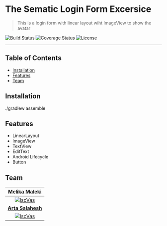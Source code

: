 # The Sematic Login Form Excersice

> This is a login form with linear layout wiht ImageView to show the avatar

[![Build Status](http://img.shields.io/travis/badges/badgerbadgerbadger.svg?style=flat-square)](https://travis-ci.org/badges/badgerbadgerbadger) [![Coverage Status](http://img.shields.io/coveralls/badges/badgerbadgerbadger.svg?style=flat-square)](https://coveralls.io/r/badges/badgerbadgerbadger) [![License](http://img.shields.io/:license-mit-blue.svg?style=flat-square)](http://badges.mit-license.org)

---

## Table of Contents


  - [Installation](#installation)
  - [Features](#features)
  - [Team](#team)

## Installation

./gradlew assemble

## Features

- LinearLayout
- ImageView
- TextView
- EditText
- Android Lifecycle
- Button

## Team


| <a href="" target="_blank">**Melika Maleki**</a> |
| :---: 
| [![IscVas](https://octodex.github.com/images/femalecodertocat.png)]() 
| <a href="" target="_blank">**Arta Salahesh**</a> |
| [![IscVas](https://octodex.github.com/images/Terracottocat_Single.png)]() 


